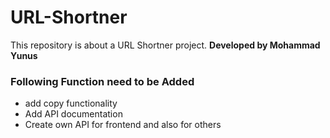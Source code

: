 # URL-Shortner
This repository is about a URL Shortner project. **Developed by Mohammad Yunus**

### Following Function need to be Added
* add copy functionality
* Add API documentation
* Create own API for frontend and also for others
